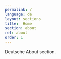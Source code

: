 ```yaml
---
permalink: /
language: de
layout: sections
title:  Home
section: about
ref: about
order: 1
---
```


Deutsche About section. 
